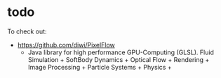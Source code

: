 # todo

To check out:
- https://github.com/diwi/PixelFlow
  - Java library for high performance GPU-Computing (GLSL). Fluid Simulation + SoftBody Dynamics + Optical Flow + Rendering + Image Processing + Particle Systems + Physics +
